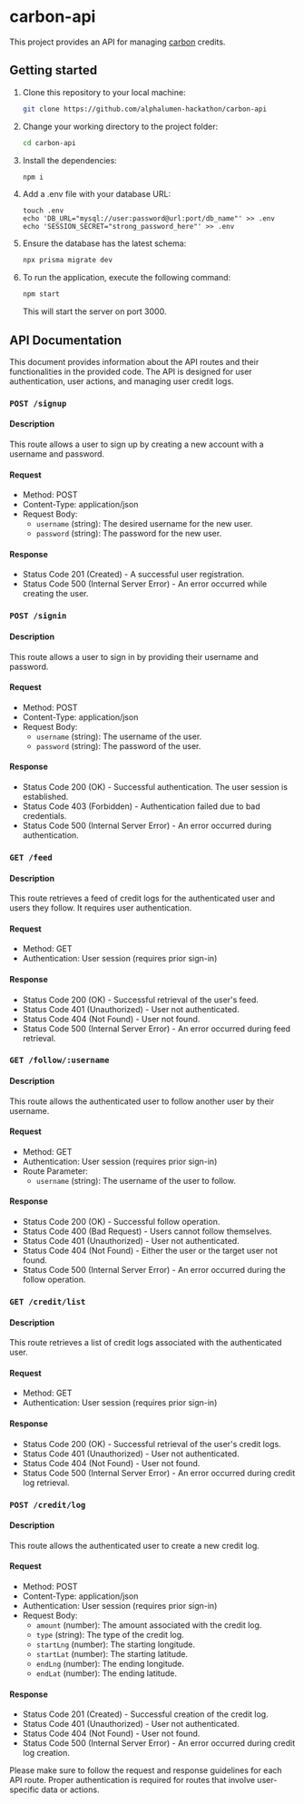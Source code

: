# carbon-api

This project provides an API for managing [carbon](https://github.com/alphalumen-hackathon/carbon) credits.

## Getting started

1. Clone this repository to your local machine:
   ```sh
   git clone https://github.com/alphalumen-hackathon/carbon-api
   ```
2. Change your working directory to the project folder:
   ```sh
   cd carbon-api
   ```
3. Install the dependencies:
   ```sh
   npm i
   ```
4. Add a .env file with your database URL:
   ```
   touch .env
   echo 'DB_URL="mysql://user:password@url:port/db_name"' >> .env
   echo 'SESSION_SECRET="strong_password_here"' >> .env
   ```
5. Ensure the database has the latest schema:
   ```sh
   npx prisma migrate dev
   ```
6. To run the application, execute the following command:
   ```sh
   npm start
   ```

   This will start the server on port 3000.

## API Documentation

This document provides information about the API routes and their functionalities in the provided code. The API is designed for user authentication, user actions, and managing user credit logs.

### `POST /signup`

#### Description
This route allows a user to sign up by creating a new account with a username and password.

#### Request
- Method: POST
- Content-Type: application/json
- Request Body:
  - `username` (string): The desired username for the new user.
  - `password` (string): The password for the new user.

#### Response
- Status Code 201 (Created) - A successful user registration.
- Status Code 500 (Internal Server Error) - An error occurred while creating the user.

### `POST /signin`

#### Description
This route allows a user to sign in by providing their username and password.

#### Request
- Method: POST
- Content-Type: application/json
- Request Body:
  - `username` (string): The username of the user.
  - `password` (string): The password of the user.

#### Response
- Status Code 200 (OK) - Successful authentication. The user session is established.
- Status Code 403 (Forbidden) - Authentication failed due to bad credentials.
- Status Code 500 (Internal Server Error) - An error occurred during authentication.

### `GET /feed`

#### Description
This route retrieves a feed of credit logs for the authenticated user and users they follow. It requires user authentication.

#### Request
- Method: GET
- Authentication: User session (requires prior sign-in)

#### Response
- Status Code 200 (OK) - Successful retrieval of the user's feed.
- Status Code 401 (Unauthorized) - User not authenticated.
- Status Code 404 (Not Found) - User not found.
- Status Code 500 (Internal Server Error) - An error occurred during feed retrieval.

### `GET /follow/:username`

#### Description
This route allows the authenticated user to follow another user by their username.

#### Request
- Method: GET
- Authentication: User session (requires prior sign-in)
- Route Parameter:
  - `username` (string): The username of the user to follow.

#### Response
- Status Code 200 (OK) - Successful follow operation.
- Status Code 400 (Bad Request) - Users cannot follow themselves.
- Status Code 401 (Unauthorized) - User not authenticated.
- Status Code 404 (Not Found) - Either the user or the target user not found.
- Status Code 500 (Internal Server Error) - An error occurred during the follow operation.

### `GET /credit/list`

#### Description
This route retrieves a list of credit logs associated with the authenticated user.

#### Request
- Method: GET
- Authentication: User session (requires prior sign-in)

#### Response
- Status Code 200 (OK) - Successful retrieval of the user's credit logs.
- Status Code 401 (Unauthorized) - User not authenticated.
- Status Code 404 (Not Found) - User not found.
- Status Code 500 (Internal Server Error) - An error occurred during credit log retrieval.

### `POST /credit/log`

#### Description
This route allows the authenticated user to create a new credit log.

#### Request
- Method: POST
- Content-Type: application/json
- Authentication: User session (requires prior sign-in)
- Request Body:
  - `amount` (number): The amount associated with the credit log.
  - `type` (string): The type of the credit log.
  - `startLng` (number): The starting longitude.
  - `startLat` (number): The starting latitude.
  - `endLng` (number): The ending longitude.
  - `endLat` (number): The ending latitude.

#### Response
- Status Code 201 (Created) - Successful creation of the credit log.
- Status Code 401 (Unauthorized) - User not authenticated.
- Status Code 404 (Not Found) - User not found.
- Status Code 500 (Internal Server Error) - An error occurred during credit log creation.

Please make sure to follow the request and response guidelines for each API route. Proper authentication is required for routes that involve user-specific data or actions.
